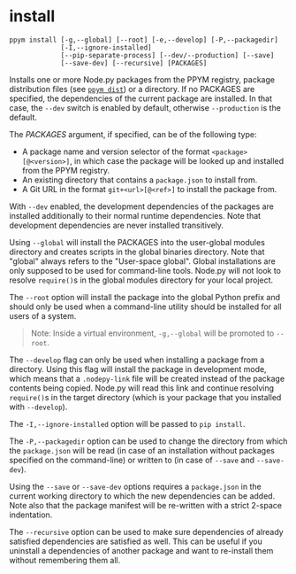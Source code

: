 # install

```
ppym install [-g,--global] [--root] [-e,--develop] [-P,--packagedir]
             [-I,--ignore-installed]
             [--pip-separate-process] [--dev/--production] [--save]
             [--save-dev] [--recursive] [PACKAGES]
```

Installs one or more Node.py packages from the PPYM registry, package
distribution files (see [`ppym dist`](dist)) or a directory. If no PACKAGES
are specified, the dependencies of the current package are installed. In that
case, the `--dev` switch is enabled by default, otherwise `--production` is
the default.

The *PACKAGES* argument, if specified, can be of the following type:

- A package name and version selector of the format `<package>[@<version>]`,
  in which case the package will be looked up and installed from the PPYM
  registry.
- An existing directory that contains a `package.json` to install from.
- A Git URL in the format `git+<url>[@<ref>]` to install the package from.

With `--dev` enabled, the development dependencies of the packages are
installed additionally to their normal runtime dependencies. Note that
development dependencies are never installed transitively.

Using `--global` will install the PACKAGES into the user-global modules directory
and creates scripts in the global binaries directory. Note that "global" always
refers to the "User-space global". Global installations are only supposed to
be used for command-line tools. Node.py will not look to resolve `require()`s
in the global modules directory for your local project.

The `--root` option will install the package into the global Python prefix and
should only be used when a command-line utility should be installed for all
users of a system.

> Note: Inside a virtual environment, `-g,--global` will be promoted to `--root`.

The `--develop` flag can only be used when installing a package from a
directory. Using this flag will install the package in development mode, which
means that a `.nodepy-link` file will be created instead of the package
contents being copied. Node.py will read this link and continue resolving
`require()`s in the target directory (which is your package that you installed
with `--develop`).

The `-I,--ignore-installed` option will be passed to `pip install`.

The `-P,--packagedir` option can be used to change the directory from which
the `package.json` will be read (in case of an installation without packages
specified on the command-line) or written to (in case of `--save` and
`--save-dev`).

Using the `--save` or `--save-dev` options requires a `package.json` in the
current working directory to which the new dependencies can be added. Note
also that the package manifest will be re-written with a strict 2-space
indentation.

The `--recursive` option can be used to make sure dependencies of already
satisfied dependencies are satisfied as well. This can be useful if you
uninstall a dependencies of another package and want to re-install them
without remembering them all.
